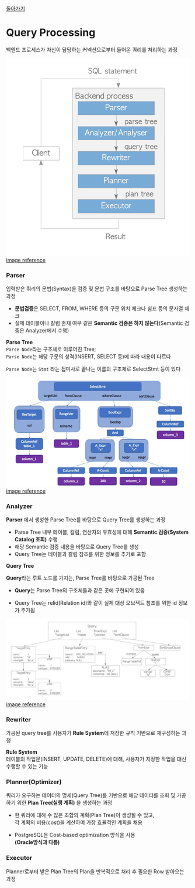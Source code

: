 [돌아가기](https://github.com/LEEJ0NGWAN/postgreSQLTutorial)

# Query Processing
백엔드 프로세스가 자신이 담당하는 커넥션으로부터 들어온 쿼리를 처리하는 과정

![query_processing](./query_processing.png)
[image reference](https://www.interdb.jp/pg/pgsql03/01.html)

### Parser
입력받은 쿼리의 문법(Syntax)을 검증 및 문법 구조를 바탕으로 Parse Tree 생성하는 과정  

- **문법검증**은 SELECT, FROM, WHERE 등의 구문 위치 체크나 쉼표 등의 문자열 체크  
- 실제 테이블이나 칼럼 존재 여부 같은 **Semantic 검증은 하지 않는다**(Semantic 검증은 Analyzer에서 수행)  

**Parse Tree**  
`Parse Node`라는 구조체로 이루어진 Tree;  
`Parse Node`는 해당 구문의 성격(INSERT, SELECT 등)에 따라 내용이 다르다

`Parse Node`는 `Stmt` 라는 접미사로 끝나는 이름의 구조체로 SelectStmt 등이 있다

![parse_node](./parse_node.png)
[image reference](https://levelup.gitconnected.com/query-processor-in-postgresql-c1c23cca20cf)

### Analyzer
**Parser** 에서 생성한 Parse Tree를 바탕으로 Query Tree를 생성하는 과정  

- Parse Tree 내부 테이블, 칼럼, 연산자의 유효성에 대해 **Semantic 검증(System Catalog 조회)** 수행  
- 해당 Semantic 검증 내용을 바탕으로 Query Tree를 생성  
- Query Tree는 테이블과 칼럼 참조를 위한 정보를 추가로 포함  

**Query Tree**

**Query**라는 루트 노드를 가지는, Parse Tree를 바탕으로 가공된 Tree  

- **Query**는 Parse Tree의 구조체들과 같은 곳에 구현되어 있음  

- Query Tree는 relid(Relation id)와 같이 실제 대상 오브젝트 참조를 위한 id 정보가 주가됨

![query_tree](./query_tree.png)
[image reference](https://www.interdb.jp/pg/pgsql03/01.html)

### Rewriter  
가공된 query tree를 사용자가 **Rule System**에 저장한 규칙 기반으로 재구성하는 과정  

**Rule System**  
테이블의 작업문(INSERT, UPDATE, DELETE)에 대해, 사용자가 지정한 작업을 대신 수행할 수 있는 기능  

### Planner(Optimizer)  
쿼리가 요구하는 데이터의 명세(Query Tree)를 기반으로 해당 데이터를 조회 및 가공하기 위한 **Plan Tree(실행 계획)** 을 생성하는 과정  

- 한 쿼리에 대해 수 많은 조합의 계획(Plan Tree)이 생성될 수 있고,  
    각 계획의 비용(cost)을 계산하여 가장 효율적인 계획을 채용  

- PostgreSQL은 Cost-based optimization 방식을 사용  
    **(Oracle방식과 다름)**

### Executor
Planner로부터 받은 Plan Tree의 Plan을 반복적으로 처리 후 필요한 Row 받아오는 과정  
